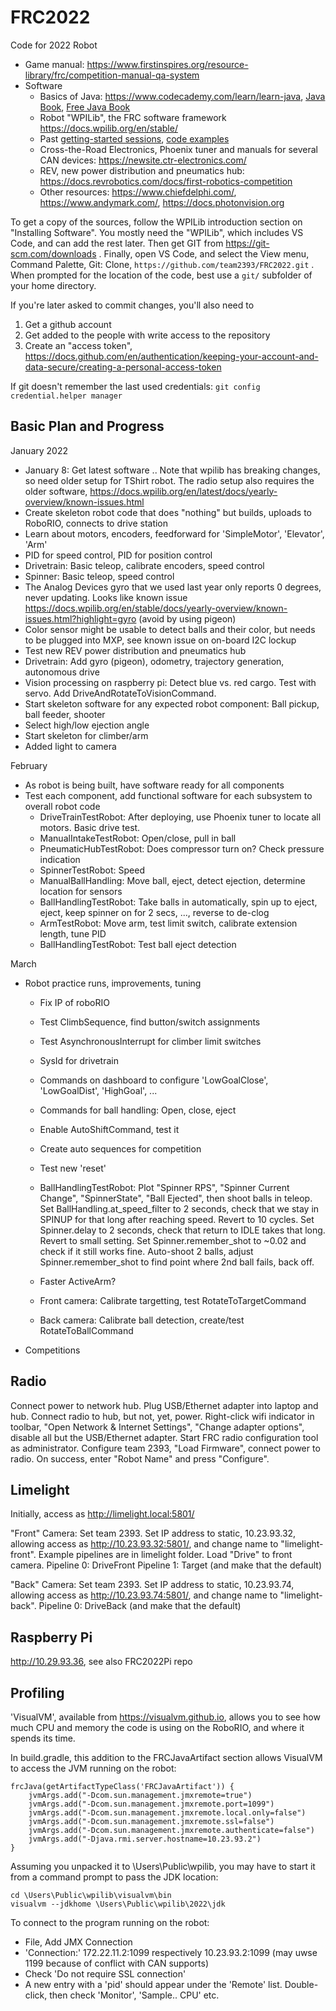 FRC2022
=======

Code for 2022 Robot

 * Game manual: https://www.firstinspires.org/resource-library/frc/competition-manual-qa-system
 * Software
   * Basics of Java: https://www.codecademy.com/learn/learn-java, [Java Book](https://www.amazon.com/dp/0596009208),
     [Free Java Book](https://greenteapress.com/wp/think-java-2e/)
   * Robot "WPILib", the FRC software framework https://docs.wpilib.org/en/stable/
   * Past [getting-started sessions](https://github.com/team2393/FRC/wiki), [code examples](https://github.com/team2393/FRC/tree/master/src/main/java)
   * Cross-the-Road Electronics, Phoenix tuner and manuals for several CAN devices: https://newsite.ctr-electronics.com/
   * REV, new power distribution and pneumatics hub: https://docs.revrobotics.com/docs/first-robotics-competition
   * Other resources: https://www.chiefdelphi.com/, https://www.andymark.com/, https://docs.photonvision.org

To get a copy of the sources, follow the WPILib introduction section on "Installing Software".
You mostly need the "WPILib", which includes VS Code, and can add the rest later.
Then get GIT from https://git-scm.com/downloads .
Finally, open VS Code, and select the View menu, Command Palette, Git: Clone, `https://github.com/team2393/FRC2022.git` .
When prompted for the location of the code, best use a `git/` subfolder of your home directory.

If you're later asked to commit changes, you'll also need to
  1) Get a github account
  2) Get added to the people with write access to the repository
  3) Create an "access token", https://docs.github.com/en/authentication/keeping-your-account-and-data-secure/creating-a-personal-access-token

If git doesn't remember the last used credentials:  `git config credential.helper manager`

Basic Plan and Progress
-----------------------

January 2022

* January 8: Get latest software .. Note that wpilib has breaking changes, so need older setup for TShirt robot. The radio setup also requires the older software, https://docs.wpilib.org/en/latest/docs/yearly-overview/known-issues.html
* Create skeleton robot code that does "nothing" but builds, uploads to RoboRIO, connects to drive station
* Learn about motors, encoders, feedforward for 'SimpleMotor', 'Elevator', 'Arm'
* PID for speed control, PID for position control
* Drivetrain: Basic teleop, calibrate encoders, speed control
* Spinner: Basic teleop, speed control
* The Analog Devices gyro that we used last year only reports 0 degrees, never updating.
  Looks like known issue https://docs.wpilib.org/en/stable/docs/yearly-overview/known-issues.html?highlight=gyro (avoid by using pigeon)
* Color sensor might be usable to detect balls and their color, but needs to be plugged into MXP, see known issue
  on on-board I2C lockup
* Test new REV power distribution and pneumatics hub
* Drivetrain: Add gyro (pigeon), odometry, trajectory generation, autonomous drive
* Vision processing on raspberry pi: Detect blue vs. red cargo. Test with servo. Add DriveAndRotateToVisionCommand.
* Start skeleton software for any expected robot component: Ball pickup, ball feeder, shooter
* Select high/low ejection angle
* Start skeleton for climber/arm
* Added light to camera

February

 * As robot is being built, have software ready for all components
 * Test each component, add functional software for each subsystem to overall robot code
   * DriveTrainTestRobot: After deploying, use Phoenix tuner to locate all motors.
     Basic drive test.
   * ManualIntakeTestRobot: Open/close, pull in ball
   * PneumaticHubTestRobot: Does compressor turn on? Check pressure indication
   * SpinnerTestRobot: Speed
   * ManualBallHandling: Move ball, eject, detect ejection, determine location for sensors
   * BallHandlingTestRobot: Take balls in automatically, spin up to eject, eject, keep spinner on for 2 secs, ..., reverse to de-clog
   * ArmTestRobot: Move arm, test limit switch, calibrate extension length, tune PID
   * BallHandlingTestRobot: Test ball eject detection
  
March

 * Robot practice runs, improvements, tuning
   * Fix IP of roboRIO
   * Test ClimbSequence, find button/switch assignments
   * Test AsynchronousInterrupt for climber limit switches
   * SysId for drivetrain
   * Commands on dashboard to configure 'LowGoalClose', 'LowGoalDist', 'HighGoal', ...
   * Commands for ball handling: Open, close, eject
   * Enable AutoShiftCommand, test it
   * Create auto sequences for competition

   * Test new 'reset'
   * BallHandlingTestRobot:
     Plot "Spinner RPS", "Spinner Current Change", "SpinnerState", "Ball Ejected", then shoot balls in teleop.
     Set BallHandling.at_speed_filter to 2 seconds, check that we stay in SPINUP for that long after reaching speed.
     Revert to 10 cycles.
     Set Spinner.delay to 2 seconds, check that return to IDLE takes that long. Revert to small setting.
     Set Spinner.remember_shot to ~0.02 and check if it still works fine.
     Auto-shoot 2 balls, adjust Spinner.remember_shot to find point where 2nd ball fails, back off.
   * Faster ActiveArm?
   * Front camera: Calibrate targetting, test RotateToTargetCommand
   * Back camera: Calibrate ball detection, create/test RotateToBallCommand
 * Competitions


Radio
-----

Connect power to network hub.
Plug USB/Ethernet adapter into laptop and hub.
Connect radio to hub, but not, yet, power.
Right-click wifi indicator in toolbar, "Open Network & Internet Settings", "Change adapter options",
disable all but the USB/Ethernet adapter.
Start FRC radio configuration tool as administrator.
Configure team 2393, "Load Firmware", connect power to radio.
On success, enter "Robot Name" and press "Configure".


Limelight
---------

Initially, access as http://limelight.local:5801/

"Front" Camera:
Set team 2393.
Set IP address to static, 10.23.93.32, allowing access as http://10.23.93.32:5801/, and change name to "limelight-front".
Example pipelines are in limelight folder. Load "Drive" to front camera.
Pipeline 0: DriveFront
Pipeline 1: Target (and make that the default)

"Back" Camera:
Set team 2393.
Set IP address to static, 10.23.93.74, allowing access as http://10.23.93.74:5801/, and change name to "limelight-back".
Pipeline 0: DriveBack (and make that the default)


Raspberry Pi
------------

http://10.29.93.36, see also FRC2022Pi repo


Profiling
---------

'VisualVM', available from https://visualvm.github.io,
allows you to see how much CPU and memory the code is using on the RoboRIO,
and where it spends its time.

In build.gradle, this addition to the FRCJavaArtifact section
allows VisualVM to access the JVM running on the robot:

```
frcJava(getArtifactTypeClass('FRCJavaArtifact')) {
    jvmArgs.add("-Dcom.sun.management.jmxremote=true")
    jvmArgs.add("-Dcom.sun.management.jmxremote.port=1099")
    jvmArgs.add("-Dcom.sun.management.jmxremote.local.only=false")
    jvmArgs.add("-Dcom.sun.management.jmxremote.ssl=false")
    jvmArgs.add("-Dcom.sun.management.jmxremote.authenticate=false")
    jvmArgs.add("-Djava.rmi.server.hostname=10.23.93.2")
}
```

Assuming you unpacked it to \Users\Public\wpilib,
you may have to start it from a command prompt to pass the JDK location:

```
cd \Users\Public\wpilib\visualvm\bin
visualvm --jdkhome \Users\Public\wpilib\2022\jdk
```

To connect to the program running on the robot:
 * File, Add JMX Connection
 * 'Connection:' 172.22.11.2:1099 respectively 10.23.93.2:1099
   (may uwse 1199 because of conflict with CAN supports)
 * Check 'Do not require SSL connection'
 * A new entry with a 'pid' should appear under the 'Remote' list.
   Double-click, then check 'Monitor', 'Sample.. CPU' etc.

